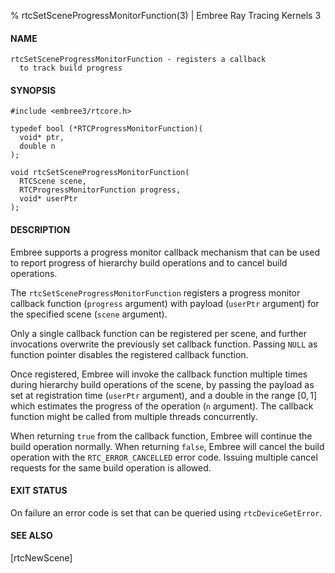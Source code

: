 % rtcSetSceneProgressMonitorFunction(3) | Embree Ray Tracing Kernels 3

#### NAME

    rtcSetSceneProgressMonitorFunction - registers a callback
      to track build progress

#### SYNOPSIS

    #include <embree3/rtcore.h>

    typedef bool (*RTCProgressMonitorFunction)(
      void* ptr,
      double n
    );

    void rtcSetSceneProgressMonitorFunction(
      RTCScene scene,
      RTCProgressMonitorFunction progress,
      void* userPtr
    );

#### DESCRIPTION

Embree supports a progress monitor callback mechanism that can be
used to report progress of hierarchy build operations and to cancel
build operations.

The `rtcSetSceneProgressMonitorFunction` registers a progress monitor
callback function (`progress` argument) with payload (`userPtr` argument)
for the specified scene (`scene` argument).

Only a single callback function can be registered per scene, and
further invocations overwrite the previously set callback function.
Passing `NULL` as function pointer disables the registered callback
function.

Once registered, Embree will invoke the callback function multiple
times during hierarchy build operations of the scene, by passing the
payload as set at registration time (`userPtr` argument), and a double
in the range $[0, 1]$ which estimates the progress of the operation
(`n` argument). The callback function might be called from multiple
threads concurrently.

When returning `true` from the callback function, Embree will continue
the build operation normally. When returning `false`, Embree will
cancel the build operation with the `RTC_ERROR_CANCELLED` error
code. Issuing multiple cancel requests for the same build operation is
allowed.

#### EXIT STATUS

On failure an error code is set that can be queried using
`rtcDeviceGetError`.

#### SEE ALSO

[rtcNewScene]
